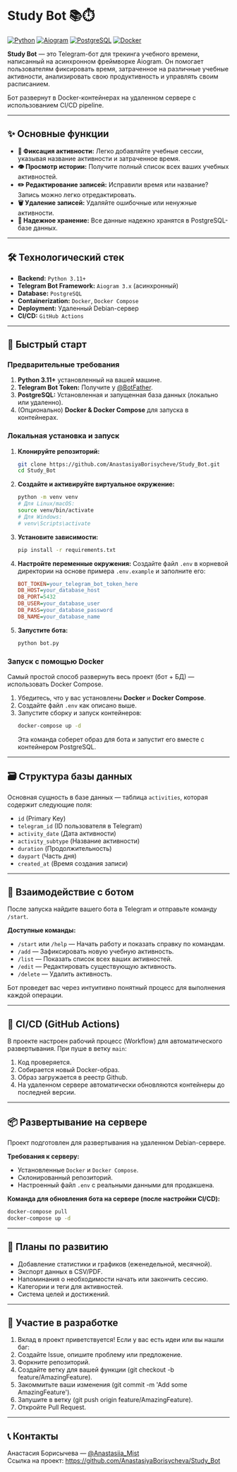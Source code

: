 # Study Bot 📚⏱️

[![Python](https://img.shields.io/badge/Python-3.11%2B-blue)](https://www.python.org/)
[![Aiogram](https://img.shields.io/badge/Aiogram-3.x-blue)](https://docs.aiogram.dev/)
[![PostgreSQL](https://img.shields.io/badge/PostgreSQL-Database-blue)](https://www.postgresql.org/)
[![Docker](https://img.shields.io/badge/Docker-Containerized-blue)](https://www.docker.com/)

**Study Bot** — это Telegram-бот для трекинга учебного времени, написанный на асинхронном фреймворке Aiogram. Он помогает пользователям фиксировать время, затраченное на различные учебные активности, анализировать свою продуктивность и управлять своим расписанием.

Бот развернут в Docker-контейнерах на удаленном сервере с использованием CI/CD pipeline.

---

## ✨ Основные функции

*   **📝 Фиксация активности:** Легко добавляйте учебные сессии, указывая название активности и затраченное время.
*   **👁️ Просмотр истории:** Получите полный список всех ваших учебных активностей.
*   **✏️ Редактирование записей:** Исправили время или название? Запись можно легко отредактировать.
*   **🗑️ Удаление записей:** Удаляйте ошибочные или ненужные активности.
*   **💾 Надежное хранение:** Все данные надежно хранятся в PostgreSQL-базе данных.

---

## 🛠️ Технологический стек

*   **Backend:** `Python 3.11+`
*   **Telegram Bot Framework:** `Aiogram 3.x` (асинхронный)
*   **Database:** `PostgreSQL`
*   **Containerization:** `Docker`, `Docker Compose`
*   **Deployment:** Удаленный Debian-сервер
*   **CI/CD:** `GitHub Actions`

---

## 🚀 Быстрый старт

### Предварительные требования

1.  **Python 3.11+** установленный на вашей машине.
2.  **Telegram Bot Token:** Получите у [@BotFather](https://t.me/BotFather).
3.  **PostgreSQL:** Установленная и запущенная база данных (локально или удаленно).
4.  (Опционально) **Docker & Docker Compose** для запуска в контейнерах.

### Локальная установка и запуск

1.  **Клонируйте репозиторий:**
    ```bash
    git clone https://github.com/AnastasiyaBorisycheve/Study_Bot.git
    cd Study_Bot
    ```

2.  **Создайте и активируйте виртуальное окружение:**
    ```bash
    python -m venv venv
    # Для Linux/macOS:
    source venv/bin/activate
    # Для Windows:
    # venv\Scripts\activate
    ```

3.  **Установите зависимости:**
    ```bash
    pip install -r requirements.txt
    ```

4.  **Настройте переменные окружения:**
    Создайте файл `.env` в корневой директории на основе примера `.env.example` и заполните его:
    ```ini
    BOT_TOKEN=your_telegram_bot_token_here
    DB_HOST=your_database_host
    DB_PORT=5432
    DB_USER=your_database_user
    DB_PASS=your_database_password
    DB_NAME=your_database_name
    ```

5.  **Запустите бота:**
    ```bash
    python bot.py
    ```

### Запуск с помощью Docker

Самый простой способ развернуть весь проект (бот + БД) — использовать Docker Compose.

1.  Убедитесь, что у вас установлены **Docker** и **Docker Compose**.
2.  Создайте файл `.env` как описано выше.
3.  Запустите сборку и запуск контейнеров:
    ```bash
    docker-compose up -d
    ```
    Эта команда соберет образ для бота и запустит его вместе с контейнером PostgreSQL.

---

## 🗃️ Структура базы данных

Основная сущность в базе данных — таблица `activities`, которая содержит следующие поля:
*   `id` (Primary Key)
*   `telegram_id` (ID пользователя в Telegram)
*   `activity_date` (Дата активности)
*   `activity_subtype` (Название активности)
*   `duration` (Продолжительность)
*   `daypart` (Часть дня)
*   `created_at` (Время создания записи)

---

## 🤖 Взаимодействие с ботом

После запуска найдите вашего бота в Telegram и отправьте команду `/start`.

**Доступные команды:**
*   `/start` или `/help` — Начать работу и показать справку по командам.
*   `/add` — Зафиксировать новую учебную активность.
*   `/list` — Показать список всех ваших активностей.
*   `/edit` — Редактировать существующую активность.
*   `/delete` — Удалить активность.

Бот проведет вас через интуитивно понятный процесс для выполнения каждой операции.

---

## 🔧 CI/CD (GitHub Actions)

В проекте настроен рабочий процесс (Workflow) для автоматического развертывания.
При пуше в ветку `main`:
1.  Код проверяется.
2.  Собирается новый Docker-образ.
3.  Образ загружается в реестр Github.
4.  На удаленном сервере автоматически обновляются контейнеры до последней версии.

---

## 📦 Развертывание на сервере

Проект подготовлен для развертывания на удаленном Debian-сервере.

**Требования к серверу:**
*   Установленные `Docker` и `Docker Compose`.
*   Склонированный репозиторий.
*   Настроенный файл `.env` с реальными данными для продакшена.

**Команда для обновления бота на сервере (после настройки CI/CD):**
```bash
docker-compose pull
docker-compose up -d
```

---

## 🎯 Планы по развитию

* Добавление статистики и графиков (еженедельной, месячной).  
* Экспорт данных в CSV/PDF.  
* Напоминания о необходимости начать или закончить сессию.  
* Категории и теги для активностей.    
* Система целей и достижений.

---

## 🤝 Участие в разработке
1. Вклад в проект приветствуется! Если у вас есть идеи или вы нашли баг:
2. Создайте Issue, опишите проблему или предложение.
3. Форкните репозиторий.
4. Создайте ветку для вашей функции (git checkout -b feature/AmazingFeature).
5. Закоммитьте ваши изменения (git commit -m 'Add some AmazingFeature').
6. Запушите в ветку (git push origin feature/AmazingFeature).
7. Откройте Pull Request.

---

## 📞 Контакты

Анастасия Борисычева — [@Anastasiia_Mist](https://t.me/Anastasiia_Mist)  
Ссылка на проект: https://github.com/AnastasiyaBorisycheva/Study_Bot  
